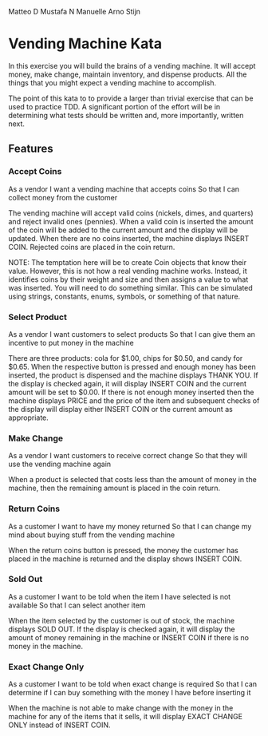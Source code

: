 Matteo D
Mustafa N
Manuelle
Arno
Stijn

# Vending Machine Kata

In this exercise you will build the brains of a vending machine. It will accept money, make change, maintain inventory, and dispense products. All the things that you might expect a vending machine to accomplish.

The point of this kata to to provide a larger than trivial exercise that can be used to practice TDD. A significant portion of the effort will be in determining what tests should be written and, more importantly, written next.
## Features
### Accept Coins

As a vendor
I want a vending machine that accepts coins
So that I can collect money from the customer

The vending machine will accept valid coins (nickels, dimes, and quarters) and reject invalid ones (pennies). When a valid coin is inserted the amount of the coin will be added to the current amount and the display will be updated. When there are no coins inserted, the machine displays INSERT COIN. Rejected coins are placed in the coin return.

NOTE: The temptation here will be to create Coin objects that know their value. However, this is not how a real vending machine works. Instead, it identifies coins by their weight and size and then assigns a value to what was inserted. You will need to do something similar. This can be simulated using strings, constants, enums, symbols, or something of that nature.
### Select Product

As a vendor
I want customers to select products
So that I can give them an incentive to put money in the machine

There are three products: cola for $1.00, chips for $0.50, and candy for $0.65. When the respective button is pressed and enough money has been inserted, the product is dispensed and the machine displays THANK YOU. If the display is checked again, it will display INSERT COIN and the current amount will be set to $0.00. If there is not enough money inserted then the machine displays PRICE and the price of the item and subsequent checks of the display will display either INSERT COIN or the current amount as appropriate.
### Make Change

As a vendor
I want customers to receive correct change
So that they will use the vending machine again

When a product is selected that costs less than the amount of money in the machine, then the remaining amount is placed in the coin return.
### Return Coins

As a customer
I want to have my money returned
So that I can change my mind about buying stuff from the vending machine

When the return coins button is pressed, the money the customer has placed in the machine is returned and the display shows INSERT COIN.
### Sold Out

As a customer
I want to be told when the item I have selected is not available
So that I can select another item

When the item selected by the customer is out of stock, the machine displays SOLD OUT. If the display is checked again, it will display the amount of money remaining in the machine or INSERT COIN if there is no money in the machine.
### Exact Change Only

As a customer
I want to be told when exact change is required
So that I can determine if I can buy something with the money I have before inserting it

When the machine is not able to make change with the money in the machine for any of the items that it sells, it will display EXACT CHANGE ONLY instead of INSERT COIN.